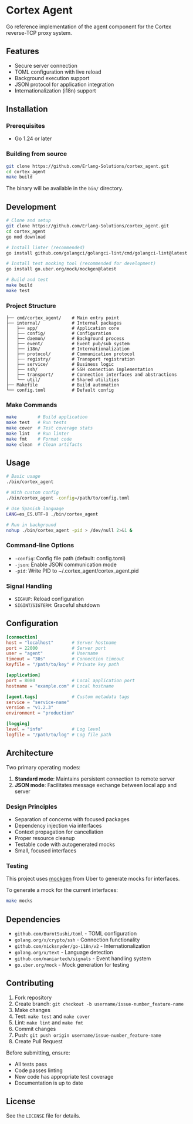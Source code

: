 # Cortex Agent

Go reference implementation of the agent component for the Cortex reverse-TCP
proxy system.

## Features

- Secure server connection
- TOML configuration with live reload
- Background execution support
- JSON protocol for application integration
- Internationalization (i18n) support

## Installation

### Prerequisites

- Go 1.24 or later

### Building from source

```bash
git clone https://github.com/Erlang-Solutions/cortex_agent.git
cd cortex_agent
make build
```

The binary will be available in the `bin/` directory.

## Development

```bash
# Clone and setup
git clone https://github.com/Erlang-Solutions/cortex_agent.git
cd cortex_agent
go mod download

# Install linter (recommended)
go install github.com/golangci/golangci-lint/cmd/golangci-lint@latest

# Install test mocking tool (recommended for development)
go install go.uber.org/mock/mockgen@latest

# Build and test
make build
make test
```

### Project Structure

```
├── cmd/cortex_agent/    # Main entry point
├── internal/            # Internal packages
│   ├── app/             # Application core
│   ├── config/          # Configuration
│   ├── daemon/          # Background process
│   ├── event/           # Event pub/sub system
│   ├── i18n/            # Internationalization
│   ├── protocol/        # Communication protocol
│   ├── registry/        # Transport registration
│   ├── service/         # Business logic
│   ├── ssh/             # SSH connection implementation
│   ├── transport/       # Connection interfaces and abstractions
│   └── util/            # Shared utilities
├── Makefile             # Build automation
└── config.toml          # Default config
```

### Make Commands

```bash
make        # Build application
make test   # Run tests
make cover  # Test coverage stats
make lint   # Run linter
make fmt    # Format code
make clean  # Clean artifacts
```

## Usage

```bash
# Basic usage
./bin/cortex_agent

# With custom config
./bin/cortex_agent -config=/path/to/config.toml

# Use Spanish language
LANG=es_ES.UTF-8 ./bin/cortex_agent

# Run in background
nohup ./bin/cortex_agent -pid > /dev/null 2>&1 &
```

### Command-line Options

- `-config`: Config file path (default: config.toml)
- `-json`: Enable JSON communication mode
- `-pid`: Write PID to ~/.cortex_agent/cortex_agent.pid

### Signal Handling

- `SIGHUP`: Reload configuration
- `SIGINT`/`SIGTERM`: Graceful shutdown

## Configuration

```toml
[connection]
host = "localhost"       # Server hostname
port = 22000             # Server port
user = "agent"           # Username
timeout = "30s"          # Connection timeout
keyfile = "/path/to/key" # Private key path

[application]
port = 8080              # Local application port
hostname = "example.com" # Local hostname

[agent.tags]             # Custom metadata tags
service = "service-name"
version = "v1.2.3"
environment = "production"

[logging]
level = "info"           # Log level
logfile = "/path/to/log" # Log file path
```

## Architecture

Two primary operating modes:

1. **Standard mode**: Maintains persistent connection to remote server
2. **JSON mode**: Facilitates message exchange between local app and server

### Design Principles

- Separation of concerns with focused packages
- Dependency injection via interfaces
- Context propagation for cancellation
- Proper resource cleanup
- Testable code with autogenerated mocks
- Small, focused interfaces

### Testing

This project uses [mockgen](https://github.com/uber-go/mock) from Uber
to generate mocks for interfaces.

To generate a mock for the current interfaces:

```bash
make mocks
```

## Dependencies

- `github.com/BurntSushi/toml` - TOML configuration
- `golang.org/x/crypto/ssh` - Connection functionality
- `github.com/nicksnyder/go-i18n/v2` - Internationalization
- `golang.org/x/text` - Language detection
- `github.com/maniartech/signals` - Event handling system
- `go.uber.org/mock` - Mock generation for testing

## Contributing

1. Fork repository
2. Create branch: `git checkout -b username/issue-number_feature-name`
3. Make changes
4. Test: `make test` and `make cover`
5. Lint: `make lint` and `make fmt`
6. Commit changes
7. Push: `git push origin username/issue-number_feature-name`
8. Create Pull Request

Before submitting, ensure:
- All tests pass
- Code passes linting
- New code has appropriate test coverage
- Documentation is up to date

## License

See the `LICENSE` file for details.
